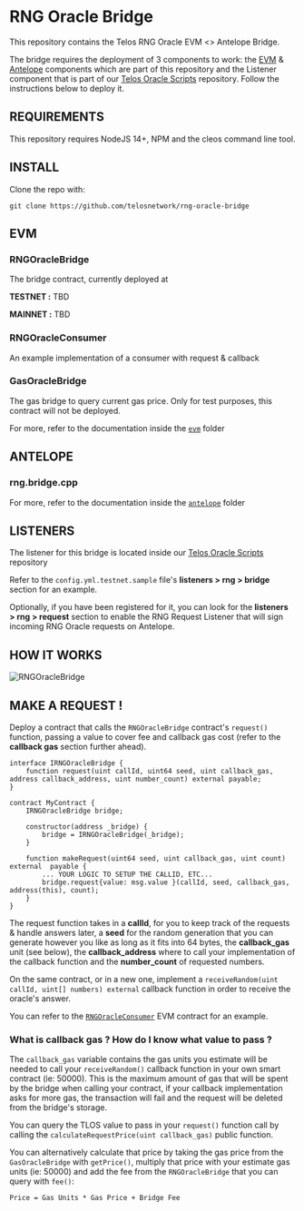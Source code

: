 # RNG Oracle Bridge

This repository contains the Telos RNG Oracle EVM <> Antelope Bridge.

The bridge requires the deployment of 3 components to work: the [EVM](https://github.com/telosnetwork/native-oracle-bridge/tree/main/evm) & [Antelope](https://github.com/telosnetwork/native-oracle-bridge/tree/main/antelope) components which are part of this repository and the Listener component that is part of our [Telos Oracle Scripts](https://github.com/telosnetwork/telos-oracle-scripts) repository. Follow the instructions below to deploy it.

## REQUIREMENTS

This repository requires NodeJS 14+, NPM and the cleos command line tool.

## INSTALL

Clone the repo with:

`git clone https://github.com/telosnetwork/rng-oracle-bridge`

## EVM

### RNGOracleBridge

The bridge contract, currently deployed at

**TESTNET :** TBD

**MAINNET :** TBD

### RNGOracleConsumer

An example implementation of a consumer with request & callback

### GasOracleBridge

The gas bridge to query current gas price. Only for test purposes, this contract will not be deployed.

For more, refer to the documentation inside the [`evm`](https://github.com/telosnetwork/rng-oracle-bridge/tree/main/evm) folder

## ANTELOPE

### rng.bridge.cpp

For more, refer to the documentation inside the [`antelope`](https://github.com/telosnetwork/rng-oracle-bridge/tree/main/antelope) folder

## LISTENERS

The listener for this bridge is located inside our [Telos Oracle Scripts](https://github.com/telosnetwork/telos-oracle-scripts) repository

Refer to the `config.yml.testnet.sample` file's **listeners > rng > bridge** section for an example.

Optionally, if you have been registered for it, you can look for the **listeners > rng > request** section to enable the RNG Request Listener that will sign incoming RNG Oracle requests on Antelope.

## HOW IT WORKS
 
![RNGOracleBridge](https://user-images.githubusercontent.com/5913758/193873078-b8e2e7ab-1f33-41d8-ac47-32ec81548c64.jpg)

## MAKE A REQUEST !

Deploy a contract that calls the `RNGOracleBridge` contract's `request()` function, passing a value to cover fee and callback gas cost (refer to the **callback gas** section further ahead).

```
interface IRNGOracleBridge {
    function request(uint callId, uint64 seed, uint callback_gas, address callback_address, uint number_count) external payable;
}

contract MyContract {
    IRNGOracleBridge bridge;

    constructor(address _bridge) {
        bridge = IRNGOracleBridge(_bridge);
    }
    
    function makeRequest(uint64 seed, uint callback_gas, uint count) external  payable {
        ... YOUR LOGIC TO SETUP THE CALLID, ETC...
        bridge.request{value: msg.value }(callId, seed, callback_gas, address(this), count);
    }
}
```

The request function takes in a **callId**, for you to keep track of the requests & handle answers later, a **seed** for the random generation that you can generate however you like as long as it fits into 64 bytes, the **callback_gas** unit (see below), the **callback_address** where to call your implementation of the callback function  and the **number_count** of requested numbers. 

On the same contract, or in a new one, implement a `receiveRandom(uint callId, uint[] numbers) external` callback function in order to receive the oracle's answer. 

You can refer to the [`RNGOracleConsumer`](https://github.com/telosnetwork/rng-oracle-bridge/blob/main/evm/contracts/RNGOracleConsumer.sol) EVM contract for an example.

### What is callback gas ? How do I know what value to pass ?

The `callback_gas` variable contains the gas units you estimate will be needed to call your `receiveRandom()` callback function in your own smart contract (ie: 50000). This is the maximum amount of gas that will be spent by the bridge when calling your contract, if your callback implementation asks for more gas, the transaction will fail and the request will be deleted from the bridge's storage.

You can query the TLOS value to pass in your `request()` function call by calling the `calculateRequestPrice(uint callback_gas)` public function. 

You can alternatively calculate that price by taking the gas price from the `GasOracleBridge` with `getPrice()`, multiply that price with your estimate gas units (ie: 50000) and add the fee from the `RNGOracleBridge` that you can query with `fee()`:

`Price = Gas Units * Gas Price + Bridge Fee`



